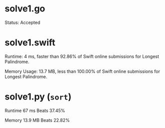 # solve1.go

Status: Accepted

# solve1.swift

Runtime: 4 ms, faster than 92.86% of Swift online submissions for Longest Palindrome.

Memory Usage: 13.7 MB, less than 100.00% of Swift online submissions for Longest Palindrome.

# solve1.py (`sort`)

Runtime 67 ms Beats 37.45%

Memory 13.9 MB Beats 22.82%
